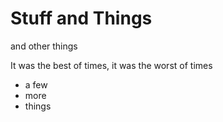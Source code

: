 # Stuff and Things

and other things

It was the best of times, it was the worst of times

- a few
- more
- things

